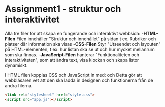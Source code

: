 # Assignment1 - struktur och interaktivitet

Alla tre filer för att skapa en fungerande och interaktivt webbsida:
-**HTML-Filen** Filen innehåller "Struktur och innehållet" på sidan t ex. Rubriker och platser
där information ska visas
-**CSS-Filen** Styr "Utseendet och layouten" på HTML-elementen, t ex. hur listan ska se ut
och hur mycket mellanrum som ska finnas.
-**JavaScript-Filen** hanterar "Funktionaliteten och interaktiviteten", som att ändra text,
visa klockan och skapa listor dynamiskt.

I HTML filen kopplas CSS och JavaScript in med:
och Detta gör att webbläsaren vet att den ska ladda in designen och funktionerna från de andra filerna.
```html
<link rel="stylesheet" href="style.css">
<script src="app.js"></script>
